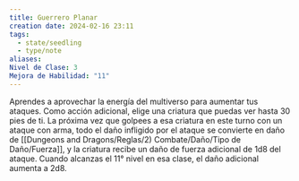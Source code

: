```yaml
---
title: Guerrero Planar
creation date: 2024-02-16 23:11
tags:
  - state/seedling
  - type/note
aliases: 
Nivel de Clase: 3
Mejora de Habilidad: "11"
---
```

Aprendes a aprovechar la energía del multiverso para aumentar tus ataques.
Como acción adicional, elige una criatura que puedas ver hasta 30 pies de ti. La próxima vez que
golpees a esa criatura en este turno con un ataque con arma, todo el daño infligido por el ataque se convierte en daño de [[Dungeons and Dragons/Reglas/2) Combate/Daño/Tipo de Daño/Fuerza]], y la criatura recibe un daño de fuerza adicional de 1d8 del ataque.
Cuando alcanzas el 11° nivel en esa clase, el daño adicional aumenta a 2d8.

